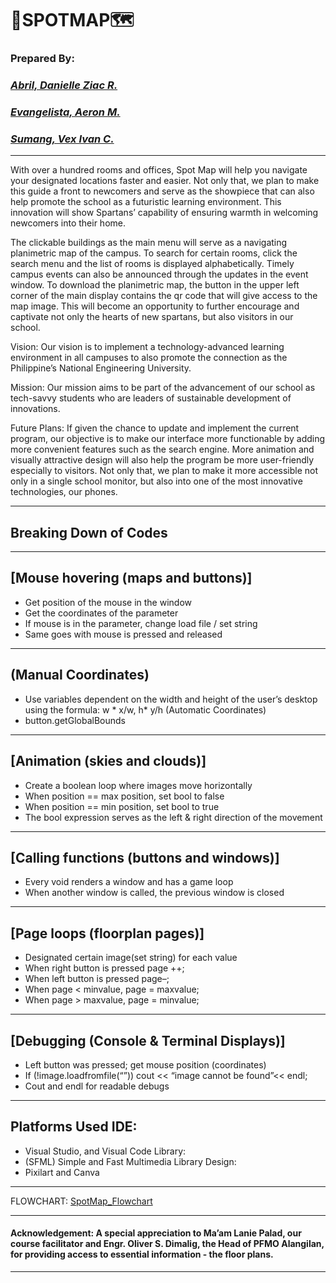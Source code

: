 # :school:SPOTMAP:world_map:

### Prepared By:
### _[Abril, Danielle Ziac R.](https://www.facebook.com/shaqables)_
### _[Evangelista, Aeron M.](https://www.facebook.com/profile.php?id=100009728834160)_
### _[Sumang, Vex Ivan C.](https://www.facebook.com/vex.sumang)_
---


With over a hundred rooms and offices, Spot Map will help you navigate your designated locations faster and easier. Not only that, we plan to make this guide a front to newcomers and serve as the showpiece that can also help promote the school as a futuristic learning environment. This innovation will show Spartans’ capability of ensuring warmth in welcoming newcomers into their home.

The clickable buildings as the main menu will serve as a navigating planimetric map of the campus. To search for certain rooms, click the search menu and the list of rooms is displayed alphabetically. Timely campus events can also be announced through the updates in the event window. To download the planimetric map, the button in the upper left corner of the main display contains the qr code that will give access to the map image. This will become an opportunity to further encourage and captivate not only the hearts of new spartans, but also visitors in our school.

Vision: Our vision is to implement a technology-advanced learning environment in all campuses to also promote the connection as the Philippine’s National
Engineering University.

Mission: Our mission aims to be part of the advancement of our school as tech-savvy students who are leaders of sustainable development of innovations.

Future Plans: If given the chance to update and implement the current program, our objective is to make our interface more functionable by adding more convenient features such as the search engine. More animation and visually attractive design will also help the program be more user-friendly especially to visitors. Not only that, we plan to make it more accessible not only in a single school monitor, but also into one of the most innovative technologies, our phones.

---
Breaking Down of Codes
---
---
[Mouse hovering (maps and buttons)]
---
- Get position of the mouse in the window
- Get the coordinates of the parameter
- If mouse is in the parameter, change load file / set string
- Same goes with mouse is pressed and released
---
(Manual Coordinates)
---
- Use variables dependent on the width and height of the user’s
desktop using the formula: w * x/w, h* y/h (Automatic Coordinates)
- button.getGlobalBounds
---
[Animation (skies and clouds)]
---
- Create a boolean loop where images move horizontally
- When position == max position, set bool to false
- When position == min position, set bool to true
- The bool expression serves as the left & right direction of the movement
---
[Calling functions (buttons and windows)]
---
- Every void renders a window and has a game loop
- When another window is called, the previous window is closed
---
[Page loops (floorplan pages)]
---
- Designated certain image(set string) for each value
- When right button is pressed page ++;
- When left button is pressed page–;
- When page < minvalue, page = maxvalue;
- When page > maxvalue, page = minvalue;
---
[Debugging (Console & Terminal Displays)]
---
- Left button was pressed; get mouse position (coordinates)
- If (!image.loadfromfile(“”)) cout << “image cannot be found”<< endl;
- Cout and endl for readable debugs
---
  Platforms Used	IDE:
---
-	Visual Studio, and Visual Code Library:
-	(SFML) Simple and Fast Multimedia Library Design:
-	Pixilart and Canva
---
FLOWCHART: [SpotMap_Flowchart](https://github.com/AeronEvangelista/SPOTMAP/blob/main/FLOWCHART.pdf)

---
#### Acknowledgement: A special appreciation to Ma’am Lanie Palad, our course facilitator and Engr. Oliver S. Dimalig, the Head of PFMO Alangilan, for providing access to essential information - the floor plans.
---

